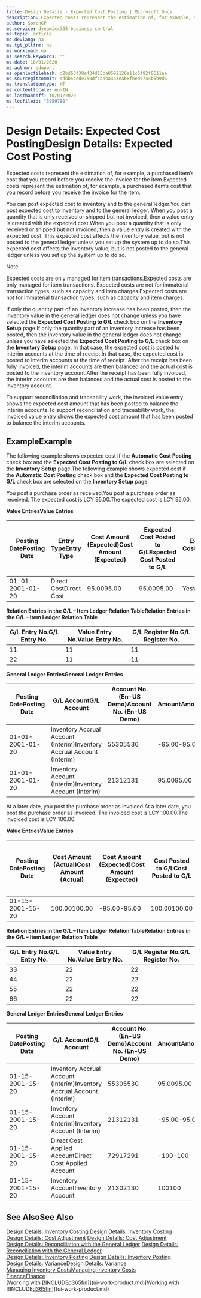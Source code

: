 ```yaml
---
title: Design Details - Expected Cost Posting | Microsoft Docs
description: Expected costs represent the estimation of, for example, a purchased item’s cost that you record before you receive the invoice for the item.
author: SorenGP
ms.service: dynamics365-business-central
ms.topic: article
ms.devlang: na
ms.tgt_pltfrm: na
ms.workload: na
ms.search.keywords: ''
ms.date: 10/01/2020
ms.author: edupont
ms.openlocfilehash: d2bd63f38e434d15ba0592126a11c5f92f8611aa
ms.sourcegitcommit: ddbb5cede750df1baba4b3eab8fbed6744b5b9d6
ms.translationtype: HT
ms.contentlocale: en-IN
ms.lasthandoff: 10/01/2020
ms.locfileid: "3959780"
---
```

# <a name="design-details-expected-cost-posting"></a><span data-ttu-id="d9614-103">Design Details: Expected Cost Posting</span><span class="sxs-lookup"><span data-stu-id="d9614-103">Design Details: Expected Cost Posting</span></span>
<span data-ttu-id="d9614-104">Expected costs represent the estimation of, for example, a purchased item’s cost that you record before you receive the invoice for the item.</span><span class="sxs-lookup"><span data-stu-id="d9614-104">Expected costs represent the estimation of, for example, a purchased item’s cost that you record before you receive the invoice for the item.</span></span>  

 <span data-ttu-id="d9614-105">You can post expected cost to inventory and to the general ledger.</span><span class="sxs-lookup"><span data-stu-id="d9614-105">You can post expected cost to inventory and to the general ledger.</span></span> <span data-ttu-id="d9614-106">When you post a quantity that is only received or shipped but not invoiced, then a value entry is created with the expected cost.</span><span class="sxs-lookup"><span data-stu-id="d9614-106">When you post a quantity that is only received or shipped but not invoiced, then a value entry is created with the expected cost.</span></span> <span data-ttu-id="d9614-107">This expected cost affects the inventory value, but is not posted to the general ledger unless you set up the system up to do so.</span><span class="sxs-lookup"><span data-stu-id="d9614-107">This expected cost affects the inventory value, but is not posted to the general ledger unless you set up the system up to do so.</span></span>  

> [!NOTE]  
>  <span data-ttu-id="d9614-108">Expected costs are only managed for item transactions.</span><span class="sxs-lookup"><span data-stu-id="d9614-108">Expected costs are only managed for item transactions.</span></span> <span data-ttu-id="d9614-109">Expected costs are not for immaterial transaction types, such as capacity and item charges.</span><span class="sxs-lookup"><span data-stu-id="d9614-109">Expected costs are not for immaterial transaction types, such as capacity and item charges.</span></span>  

 <span data-ttu-id="d9614-110">If only the quantity part of an inventory increase has been posted, then the inventory value in the general ledger does not change unless you have selected the **Expected Cost Posting to G/L** check box on the **Inventory Setup** page.</span><span class="sxs-lookup"><span data-stu-id="d9614-110">If only the quantity part of an inventory increase has been posted, then the inventory value in the general ledger does not change unless you have selected the **Expected Cost Posting to G/L** check box on the **Inventory Setup** page.</span></span> <span data-ttu-id="d9614-111">In that case, the expected cost is posted to interim accounts at the time of receipt.</span><span class="sxs-lookup"><span data-stu-id="d9614-111">In that case, the expected cost is posted to interim accounts at the time of receipt.</span></span> <span data-ttu-id="d9614-112">After the receipt has been fully invoiced, the interim accounts are then balanced and the actual cost is posted to the inventory account.</span><span class="sxs-lookup"><span data-stu-id="d9614-112">After the receipt has been fully invoiced, the interim accounts are then balanced and the actual cost is posted to the inventory account.</span></span>  

 <span data-ttu-id="d9614-113">To support reconciliation and traceability work, the invoiced value entry shows the expected cost amount that has been posted to balance the interim accounts.</span><span class="sxs-lookup"><span data-stu-id="d9614-113">To support reconciliation and traceability work, the invoiced value entry shows the expected cost amount that has been posted to balance the interim accounts.</span></span>  

## <a name="example"></a><span data-ttu-id="d9614-114">Example</span><span class="sxs-lookup"><span data-stu-id="d9614-114">Example</span></span>  
 <span data-ttu-id="d9614-115">The following example shows expected cost if the **Automatic Cost Posting** check box and the **Expected Cost Posting to G/L** check box are selected on the **Inventory Setup** page.</span><span class="sxs-lookup"><span data-stu-id="d9614-115">The following example shows expected cost if the **Automatic Cost Posting** check box and the **Expected Cost Posting to G/L** check box are selected on the **Inventory Setup** page.</span></span>  

 <span data-ttu-id="d9614-116">You post a purchase order as received.</span><span class="sxs-lookup"><span data-stu-id="d9614-116">You post a purchase order as received.</span></span> <span data-ttu-id="d9614-117">The expected cost is LCY 95.00.</span><span class="sxs-lookup"><span data-stu-id="d9614-117">The expected cost is LCY 95.00.</span></span>  

 <span data-ttu-id="d9614-118">**Value Entries**</span><span class="sxs-lookup"><span data-stu-id="d9614-118">**Value Entries**</span></span>  

|<span data-ttu-id="d9614-119">Posting Date</span><span class="sxs-lookup"><span data-stu-id="d9614-119">Posting Date</span></span>|<span data-ttu-id="d9614-120">Entry Type</span><span class="sxs-lookup"><span data-stu-id="d9614-120">Entry Type</span></span>|<span data-ttu-id="d9614-121">Cost Amount (Expected)</span><span class="sxs-lookup"><span data-stu-id="d9614-121">Cost Amount (Expected)</span></span>|<span data-ttu-id="d9614-122">Expected Cost Posted to G/L</span><span class="sxs-lookup"><span data-stu-id="d9614-122">Expected Cost Posted to G/L</span></span>|<span data-ttu-id="d9614-123">Expected Cost</span><span class="sxs-lookup"><span data-stu-id="d9614-123">Expected Cost</span></span>|<span data-ttu-id="d9614-124">Item Ledger Entry No.</span><span class="sxs-lookup"><span data-stu-id="d9614-124">Item Ledger Entry No.</span></span>|<span data-ttu-id="d9614-125">Entry No.</span><span class="sxs-lookup"><span data-stu-id="d9614-125">Entry No.</span></span>|  
|------------------|----------------|------------------------------|----------------------------------|-------------------|---------------------------|---------------|  
|<span data-ttu-id="d9614-126">01-01-20</span><span class="sxs-lookup"><span data-stu-id="d9614-126">01-01-20</span></span>|<span data-ttu-id="d9614-127">Direct Cost</span><span class="sxs-lookup"><span data-stu-id="d9614-127">Direct Cost</span></span>|<span data-ttu-id="d9614-128">95.00</span><span class="sxs-lookup"><span data-stu-id="d9614-128">95.00</span></span>|<span data-ttu-id="d9614-129">95.00</span><span class="sxs-lookup"><span data-stu-id="d9614-129">95.00</span></span>|<span data-ttu-id="d9614-130">Yes</span><span class="sxs-lookup"><span data-stu-id="d9614-130">Yes</span></span>|<span data-ttu-id="d9614-131">1</span><span class="sxs-lookup"><span data-stu-id="d9614-131">1</span></span>|<span data-ttu-id="d9614-132">1</span><span class="sxs-lookup"><span data-stu-id="d9614-132">1</span></span>|  

 <span data-ttu-id="d9614-133">**Relation Entries in the G/L – Item Ledger Relation Table**</span><span class="sxs-lookup"><span data-stu-id="d9614-133">**Relation Entries in the G/L – Item Ledger Relation Table**</span></span>  

|<span data-ttu-id="d9614-134">G/L Entry No.</span><span class="sxs-lookup"><span data-stu-id="d9614-134">G/L Entry No.</span></span>|<span data-ttu-id="d9614-135">Value Entry No.</span><span class="sxs-lookup"><span data-stu-id="d9614-135">Value Entry No.</span></span>|<span data-ttu-id="d9614-136">G/L Register No.</span><span class="sxs-lookup"><span data-stu-id="d9614-136">G/L Register No.</span></span>|  
|--------------------|---------------------|-----------------------|  
|<span data-ttu-id="d9614-137">1</span><span class="sxs-lookup"><span data-stu-id="d9614-137">1</span></span>|<span data-ttu-id="d9614-138">1</span><span class="sxs-lookup"><span data-stu-id="d9614-138">1</span></span>|<span data-ttu-id="d9614-139">1</span><span class="sxs-lookup"><span data-stu-id="d9614-139">1</span></span>|  
|<span data-ttu-id="d9614-140">2</span><span class="sxs-lookup"><span data-stu-id="d9614-140">2</span></span>|<span data-ttu-id="d9614-141">1</span><span class="sxs-lookup"><span data-stu-id="d9614-141">1</span></span>|<span data-ttu-id="d9614-142">1</span><span class="sxs-lookup"><span data-stu-id="d9614-142">1</span></span>|  

 <span data-ttu-id="d9614-143">**General Ledger Entries**</span><span class="sxs-lookup"><span data-stu-id="d9614-143">**General Ledger Entries**</span></span>  

|<span data-ttu-id="d9614-144">Posting Date</span><span class="sxs-lookup"><span data-stu-id="d9614-144">Posting Date</span></span>|<span data-ttu-id="d9614-145">G/L Account</span><span class="sxs-lookup"><span data-stu-id="d9614-145">G/L Account</span></span>|<span data-ttu-id="d9614-146">Account No. (En-US Demo)</span><span class="sxs-lookup"><span data-stu-id="d9614-146">Account No. (En-US Demo)</span></span>|<span data-ttu-id="d9614-147">Amount</span><span class="sxs-lookup"><span data-stu-id="d9614-147">Amount</span></span>|<span data-ttu-id="d9614-148">Entry No.</span><span class="sxs-lookup"><span data-stu-id="d9614-148">Entry No.</span></span>|  
|------------------|------------------|---------------------------------|------------|---------------|  
|<span data-ttu-id="d9614-149">01-01-20</span><span class="sxs-lookup"><span data-stu-id="d9614-149">01-01-20</span></span>|<span data-ttu-id="d9614-150">Inventory Accrual Account (Interim)</span><span class="sxs-lookup"><span data-stu-id="d9614-150">Inventory Accrual Account (Interim)</span></span>|<span data-ttu-id="d9614-151">5530</span><span class="sxs-lookup"><span data-stu-id="d9614-151">5530</span></span>|<span data-ttu-id="d9614-152">-95.00</span><span class="sxs-lookup"><span data-stu-id="d9614-152">-95.00</span></span>|<span data-ttu-id="d9614-153">2</span><span class="sxs-lookup"><span data-stu-id="d9614-153">2</span></span>|  
|<span data-ttu-id="d9614-154">01-01-20</span><span class="sxs-lookup"><span data-stu-id="d9614-154">01-01-20</span></span>|<span data-ttu-id="d9614-155">Inventory Account (Interim)</span><span class="sxs-lookup"><span data-stu-id="d9614-155">Inventory Account (Interim)</span></span>|<span data-ttu-id="d9614-156">2131</span><span class="sxs-lookup"><span data-stu-id="d9614-156">2131</span></span>|<span data-ttu-id="d9614-157">95.00</span><span class="sxs-lookup"><span data-stu-id="d9614-157">95.00</span></span>|<span data-ttu-id="d9614-158">1</span><span class="sxs-lookup"><span data-stu-id="d9614-158">1</span></span>|  

 <span data-ttu-id="d9614-159">At a later date, you post the purchase order as invoiced.</span><span class="sxs-lookup"><span data-stu-id="d9614-159">At a later date, you post the purchase order as invoiced.</span></span> <span data-ttu-id="d9614-160">The invoiced cost is LCY 100.00.</span><span class="sxs-lookup"><span data-stu-id="d9614-160">The invoiced cost is LCY 100.00.</span></span>  

 <span data-ttu-id="d9614-161">**Value Entries**</span><span class="sxs-lookup"><span data-stu-id="d9614-161">**Value Entries**</span></span>  

|<span data-ttu-id="d9614-162">Posting Date</span><span class="sxs-lookup"><span data-stu-id="d9614-162">Posting Date</span></span>|<span data-ttu-id="d9614-163">Cost Amount (Actual)</span><span class="sxs-lookup"><span data-stu-id="d9614-163">Cost Amount (Actual)</span></span>|<span data-ttu-id="d9614-164">Cost Amount (Expected)</span><span class="sxs-lookup"><span data-stu-id="d9614-164">Cost Amount (Expected)</span></span>|<span data-ttu-id="d9614-165">Cost Posted to G/L</span><span class="sxs-lookup"><span data-stu-id="d9614-165">Cost Posted to G/L</span></span>|<span data-ttu-id="d9614-166">Expected Cost</span><span class="sxs-lookup"><span data-stu-id="d9614-166">Expected Cost</span></span>|<span data-ttu-id="d9614-167">Item Ledger Entry No.</span><span class="sxs-lookup"><span data-stu-id="d9614-167">Item Ledger Entry No.</span></span>|<span data-ttu-id="d9614-168">Entry No.</span><span class="sxs-lookup"><span data-stu-id="d9614-168">Entry No.</span></span>|  
|------------------|----------------------------|------------------------------|-------------------------|-------------------|---------------------------|---------------|  
|<span data-ttu-id="d9614-169">01-15-20</span><span class="sxs-lookup"><span data-stu-id="d9614-169">01-15-20</span></span>|<span data-ttu-id="d9614-170">100.00</span><span class="sxs-lookup"><span data-stu-id="d9614-170">100.00</span></span>|<span data-ttu-id="d9614-171">-95.00</span><span class="sxs-lookup"><span data-stu-id="d9614-171">-95.00</span></span>|<span data-ttu-id="d9614-172">100.00</span><span class="sxs-lookup"><span data-stu-id="d9614-172">100.00</span></span>|<span data-ttu-id="d9614-173">No</span><span class="sxs-lookup"><span data-stu-id="d9614-173">No</span></span>|<span data-ttu-id="d9614-174">1</span><span class="sxs-lookup"><span data-stu-id="d9614-174">1</span></span>|<span data-ttu-id="d9614-175">2</span><span class="sxs-lookup"><span data-stu-id="d9614-175">2</span></span>|  

 <span data-ttu-id="d9614-176">**Relation Entries in the G/L – Item Ledger Relation Table**</span><span class="sxs-lookup"><span data-stu-id="d9614-176">**Relation Entries in the G/L – Item Ledger Relation Table**</span></span>  

|<span data-ttu-id="d9614-177">G/L Entry No.</span><span class="sxs-lookup"><span data-stu-id="d9614-177">G/L Entry No.</span></span>|<span data-ttu-id="d9614-178">Value Entry No.</span><span class="sxs-lookup"><span data-stu-id="d9614-178">Value Entry No.</span></span>|<span data-ttu-id="d9614-179">G/L Register No.</span><span class="sxs-lookup"><span data-stu-id="d9614-179">G/L Register No.</span></span>|  
|--------------------|---------------------|-----------------------|  
|<span data-ttu-id="d9614-180">3</span><span class="sxs-lookup"><span data-stu-id="d9614-180">3</span></span>|<span data-ttu-id="d9614-181">2</span><span class="sxs-lookup"><span data-stu-id="d9614-181">2</span></span>|<span data-ttu-id="d9614-182">2</span><span class="sxs-lookup"><span data-stu-id="d9614-182">2</span></span>|  
|<span data-ttu-id="d9614-183">4</span><span class="sxs-lookup"><span data-stu-id="d9614-183">4</span></span>|<span data-ttu-id="d9614-184">2</span><span class="sxs-lookup"><span data-stu-id="d9614-184">2</span></span>|<span data-ttu-id="d9614-185">2</span><span class="sxs-lookup"><span data-stu-id="d9614-185">2</span></span>|  
|<span data-ttu-id="d9614-186">5</span><span class="sxs-lookup"><span data-stu-id="d9614-186">5</span></span>|<span data-ttu-id="d9614-187">2</span><span class="sxs-lookup"><span data-stu-id="d9614-187">2</span></span>|<span data-ttu-id="d9614-188">2</span><span class="sxs-lookup"><span data-stu-id="d9614-188">2</span></span>|  
|<span data-ttu-id="d9614-189">6</span><span class="sxs-lookup"><span data-stu-id="d9614-189">6</span></span>|<span data-ttu-id="d9614-190">2</span><span class="sxs-lookup"><span data-stu-id="d9614-190">2</span></span>|<span data-ttu-id="d9614-191">2</span><span class="sxs-lookup"><span data-stu-id="d9614-191">2</span></span>|  

 <span data-ttu-id="d9614-192">**General Ledger Entries**</span><span class="sxs-lookup"><span data-stu-id="d9614-192">**General Ledger Entries**</span></span>  

|<span data-ttu-id="d9614-193">Posting Date</span><span class="sxs-lookup"><span data-stu-id="d9614-193">Posting Date</span></span>|<span data-ttu-id="d9614-194">G/L Account</span><span class="sxs-lookup"><span data-stu-id="d9614-194">G/L Account</span></span>|<span data-ttu-id="d9614-195">Account No. (En-US Demo)</span><span class="sxs-lookup"><span data-stu-id="d9614-195">Account No. (En-US Demo)</span></span>|<span data-ttu-id="d9614-196">Amount</span><span class="sxs-lookup"><span data-stu-id="d9614-196">Amount</span></span>|<span data-ttu-id="d9614-197">Entry No.</span><span class="sxs-lookup"><span data-stu-id="d9614-197">Entry No.</span></span>|  
|------------------|------------------|---------------------------------|------------|---------------|  
|<span data-ttu-id="d9614-198">01-15-20</span><span class="sxs-lookup"><span data-stu-id="d9614-198">01-15-20</span></span>|<span data-ttu-id="d9614-199">Inventory Accrual Account (Interim)</span><span class="sxs-lookup"><span data-stu-id="d9614-199">Inventory Accrual Account (Interim)</span></span>|<span data-ttu-id="d9614-200">5530</span><span class="sxs-lookup"><span data-stu-id="d9614-200">5530</span></span>|<span data-ttu-id="d9614-201">95.00</span><span class="sxs-lookup"><span data-stu-id="d9614-201">95.00</span></span>|<span data-ttu-id="d9614-202">4</span><span class="sxs-lookup"><span data-stu-id="d9614-202">4</span></span>|  
|<span data-ttu-id="d9614-203">01-15-20</span><span class="sxs-lookup"><span data-stu-id="d9614-203">01-15-20</span></span>|<span data-ttu-id="d9614-204">Inventory Account (Interim)</span><span class="sxs-lookup"><span data-stu-id="d9614-204">Inventory Account (Interim)</span></span>|<span data-ttu-id="d9614-205">2131</span><span class="sxs-lookup"><span data-stu-id="d9614-205">2131</span></span>|<span data-ttu-id="d9614-206">-95.00</span><span class="sxs-lookup"><span data-stu-id="d9614-206">-95.00</span></span>|<span data-ttu-id="d9614-207">3</span><span class="sxs-lookup"><span data-stu-id="d9614-207">3</span></span>|  
|<span data-ttu-id="d9614-208">01-15-20</span><span class="sxs-lookup"><span data-stu-id="d9614-208">01-15-20</span></span>|<span data-ttu-id="d9614-209">Direct Cost Applied Account</span><span class="sxs-lookup"><span data-stu-id="d9614-209">Direct Cost Applied Account</span></span>|<span data-ttu-id="d9614-210">7291</span><span class="sxs-lookup"><span data-stu-id="d9614-210">7291</span></span>|<span data-ttu-id="d9614-211">-100</span><span class="sxs-lookup"><span data-stu-id="d9614-211">-100</span></span>|<span data-ttu-id="d9614-212">6</span><span class="sxs-lookup"><span data-stu-id="d9614-212">6</span></span>|  
|<span data-ttu-id="d9614-213">01-15-20</span><span class="sxs-lookup"><span data-stu-id="d9614-213">01-15-20</span></span>|<span data-ttu-id="d9614-214">Inventory Account</span><span class="sxs-lookup"><span data-stu-id="d9614-214">Inventory Account</span></span>|<span data-ttu-id="d9614-215">2130</span><span class="sxs-lookup"><span data-stu-id="d9614-215">2130</span></span>|<span data-ttu-id="d9614-216">100</span><span class="sxs-lookup"><span data-stu-id="d9614-216">100</span></span>|<span data-ttu-id="d9614-217">5</span><span class="sxs-lookup"><span data-stu-id="d9614-217">5</span></span>|  

## <a name="see-also"></a><span data-ttu-id="d9614-218">See Also</span><span class="sxs-lookup"><span data-stu-id="d9614-218">See Also</span></span>
 <span data-ttu-id="d9614-219">[Design Details: Inventory Costing](design-details-inventory-costing.md) </span><span class="sxs-lookup"><span data-stu-id="d9614-219">[Design Details: Inventory Costing](design-details-inventory-costing.md) </span></span>  
 <span data-ttu-id="d9614-220">[Design Details: Cost Adjustment](design-details-cost-adjustment.md) </span><span class="sxs-lookup"><span data-stu-id="d9614-220">[Design Details: Cost Adjustment](design-details-cost-adjustment.md) </span></span>  
 <span data-ttu-id="d9614-221">[Design Details: Reconciliation with the General Ledger](design-details-reconciliation-with-the-general-ledger.md) </span><span class="sxs-lookup"><span data-stu-id="d9614-221">[Design Details: Reconciliation with the General Ledger](design-details-reconciliation-with-the-general-ledger.md) </span></span>  
 <span data-ttu-id="d9614-222">[Design Details: Inventory Posting](design-details-inventory-posting.md) </span><span class="sxs-lookup"><span data-stu-id="d9614-222">[Design Details: Inventory Posting](design-details-inventory-posting.md) </span></span>  
 [<span data-ttu-id="d9614-223">Design Details: Variance</span><span class="sxs-lookup"><span data-stu-id="d9614-223">Design Details: Variance</span></span>](design-details-variance.md)  
 [<span data-ttu-id="d9614-224">Managing Inventory Costs</span><span class="sxs-lookup"><span data-stu-id="d9614-224">Managing Inventory Costs</span></span>](finance-manage-inventory-costs.md)  
 [<span data-ttu-id="d9614-225">Finance</span><span class="sxs-lookup"><span data-stu-id="d9614-225">Finance</span></span>](finance.md)  
 <span data-ttu-id="d9614-226">[Working with [!INCLUDE[d365fin](includes/d365fin_md.md)]](ui-work-product.md)</span><span class="sxs-lookup"><span data-stu-id="d9614-226">[Working with [!INCLUDE[d365fin](includes/d365fin_md.md)]](ui-work-product.md)</span></span>
